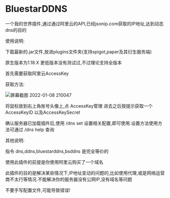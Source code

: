 # BluestarDDNS
一个我的世界插件,通过通过阿里云的API,已经jsonip.com获取的IP地址,达到动态dns的目的

使用说明:

  下载最新的.jar文件,放进plugins文件夹(支持spigot,paper及其衍生服务端)
  
  原生版本为1.18.X 更低版本没有测试过,不过理论支持全版本
  
  首先需要获取阿里云AccessKey
  
  获取方法:
  
   ![屏幕截图 2022-01-08 210047](https://user-images.githubusercontent.com/90564167/148645860-afb8895a-0eb2-42bd-9fc8-afee012f4ab8.png)
        
   将鼠标放到右上角账号头像上,点 AccessKey管理 进去之后按提示获取一个AccessKeyID 以及AccessKeySecret
        
  确认服务器已加载插件后,使用 /dns set 设置相关配置,即可使用.设置方法使用方法可通过 /dns help 查询
  
其他说明:

  指令 dns,ddns,bluestarddns,bsddns 是完全等价的
  
  使用此插件的前提是你使用阿里云购买了一个域名
  
  此插件的目的是解决某些情况下,IP地址变动的问题的,比如使用代理,或是网络运营商不太行等情况.不能解决你的服务器没有公网IP,没有域名等问题
  
  不要手写配置文件,可能导致错误!
